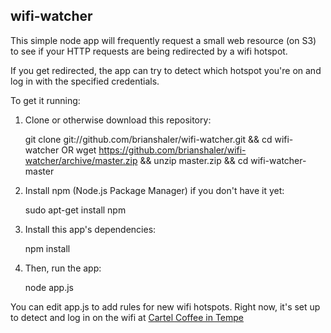 ## wifi-watcher

This simple node app will frequently request a small web resource (on S3) to see if your HTTP requests are being redirected by a wifi hotspot. 

If you get redirected, the app can try to detect which hotspot you're on and log in with the specified credentials.

To get it running:

1. Clone or otherwise download this repository:

    git clone git://github.com/brianshaler/wifi-watcher.git && cd wifi-watcher
    OR
    wget https://github.com/brianshaler/wifi-watcher/archive/master.zip && unzip master.zip && cd wifi-watcher-master

2. Install npm (Node.js Package Manager) if you don't have it yet:

    sudo apt-get install npm

3. Install this app's dependencies:

    npm install

4. Then, run the app:

    node app.js

You can edit app.js to add rules for new wifi hotspots. Right now, it's set up to detect and log in on the wifi at [Cartel Coffee in Tempe](http://cartelcoffeelab.com/)
